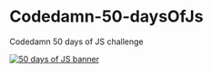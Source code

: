 # Codedamn-50-daysOfJs

Codedamn 50 days of JS challenge

<div>
<a href="https://codedamn.com/50-days-of-js"><img src="https://user-images.githubusercontent.com/64855541/141643232-35ba903e-2ea4-40a4-93e0-b756c36104b8.png" alt="50 days of JS banner"></a>
</div>
